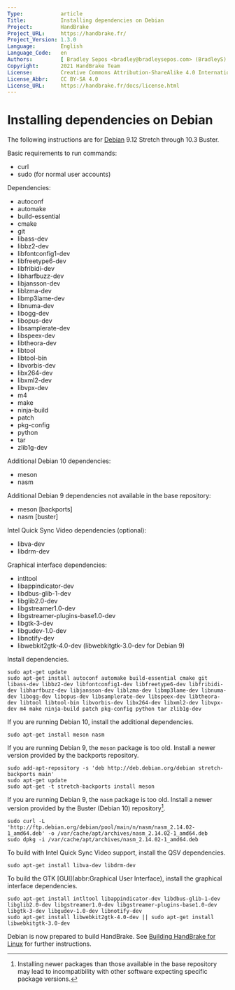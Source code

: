 ```yaml
---
Type:            article
Title:           Installing dependencies on Debian
Project:         HandBrake
Project_URL:     https://handbrake.fr/
Project_Version: 1.3.0
Language:        English
Language_Code:   en
Authors:         [ Bradley Sepos <bradley@bradleysepos.com> (BradleyS) ]
Copyright:       2021 HandBrake Team
License:         Creative Commons Attribution-ShareAlike 4.0 International
License_Abbr:    CC BY-SA 4.0
License_URL:     https://handbrake.fr/docs/license.html
---
```


Installing dependencies on Debian
=================================

The following instructions are for [Debian](https://www.debian.org) 9.12 Stretch through 10.3 Buster.

Basic requirements to run commands:

- curl
- sudo (for normal user accounts)

Dependencies:

- autoconf
- automake
- build-essential
- cmake
- git
- libass-dev
- libbz2-dev
- libfontconfig1-dev
- libfreetype6-dev
- libfribidi-dev
- libharfbuzz-dev
- libjansson-dev
- liblzma-dev
- libmp3lame-dev
- libnuma-dev
- libogg-dev
- libopus-dev
- libsamplerate-dev
- libspeex-dev
- libtheora-dev
- libtool
- libtool-bin
- libvorbis-dev
- libx264-dev
- libxml2-dev
- libvpx-dev
- m4
- make
- ninja-build
- patch
- pkg-config
- python
- tar
- zlib1g-dev

Additional Debian 10 dependencies:

- meson
- nasm

Additional Debian 9 dependencies not available in the base repository:

- meson [backports]
- nasm [buster]

Intel Quick Sync Video dependencies (optional):

- libva-dev
- libdrm-dev

Graphical interface dependencies:

- intltool
- libappindicator-dev
- libdbus-glib-1-dev
- libglib2.0-dev
- libgstreamer1.0-dev
- libgstreamer-plugins-base1.0-dev
- libgtk-3-dev
- libgudev-1.0-dev
- libnotify-dev
- libwebkit2gtk-4.0-dev (libwebkitgtk-3.0-dev for Debian 9)

Install dependencies.

    sudo apt-get update
    sudo apt-get install autoconf automake build-essential cmake git libass-dev libbz2-dev libfontconfig1-dev libfreetype6-dev libfribidi-dev libharfbuzz-dev libjansson-dev liblzma-dev libmp3lame-dev libnuma-dev libogg-dev libopus-dev libsamplerate-dev libspeex-dev libtheora-dev libtool libtool-bin libvorbis-dev libx264-dev libxml2-dev libvpx-dev m4 make ninja-build patch pkg-config python tar zlib1g-dev

If you are running Debian 10, install the additional dependencies.

    sudo apt-get install meson nasm

If you are running Debian 9, the `meson` package is too old. Install a newer version provided by the backports repository.

    sudo add-apt-repository -s 'deb http://deb.debian.org/debian stretch-backports main'
    sudo apt-get update
    sudo apt-get -t stretch-backports install meson

If you are running Debian 9, the `nasm` package is too old. Install a newer version provided by the Buster (Debian 10) repository[^nasm-newer].

    sudo curl -L 'http://ftp.debian.org/debian/pool/main/n/nasm/nasm_2.14.02-1_amd64.deb' -o /var/cache/apt/archives/nasm_2.14.02-1_amd64.deb
    sudo dpkg -i /var/cache/apt/archives/nasm_2.14.02-1_amd64.deb

To build with Intel Quick Sync Video support, install the QSV dependencies.

    sudo apt-get install libva-dev libdrm-dev

To build the GTK [GUI](abbr:Graphical User Interface), install the graphical interface dependencies.

    sudo apt-get install intltool libappindicator-dev libdbus-glib-1-dev libglib2.0-dev libgstreamer1.0-dev libgstreamer-plugins-base1.0-dev libgtk-3-dev libgudev-1.0-dev libnotify-dev
    sudo apt-get install libwebkit2gtk-4.0-dev || sudo apt-get install libwebkitgtk-3.0-dev

Debian is now prepared to build HandBrake. See [Building HandBrake for Linux](build-linux.html) for further instructions.

[^nasm-newer]: Installing newer packages than those available in the base repository may lead to incompatibility with other software expecting specific package versions.
